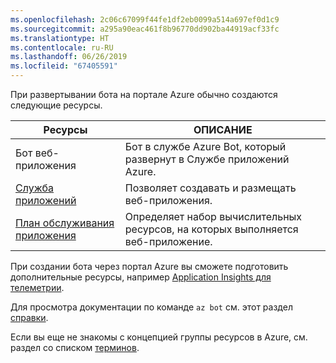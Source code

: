 ```yaml
---
ms.openlocfilehash: 2c06c67099f44fe1df2eb0099a514a697ef0d1c9
ms.sourcegitcommit: a295a90eac461f8b96770dd902ba44919acf33fc
ms.translationtype: HT
ms.contentlocale: ru-RU
ms.lasthandoff: 06/26/2019
ms.locfileid: "67405591"
---
```

При развертывании бота на портале Azure обычно создаются следующие ресурсы.

| Ресурсы      | ОПИСАНИЕ |
|----------------|-------------|
| Бот веб-приложения | Бот в службе Azure Bot, который развернут в Службе приложений Azure.|
| [Служба приложений](https://docs.microsoft.com/azure/app-service/)| Позволяет создавать и размещать веб-приложения.|
| [План обслуживания приложения](https://docs.microsoft.com/azure/app-service/azure-web-sites-web-hosting-plans-in-depth-overview)| Определяет набор вычислительных ресурсов, на которых выполняется веб-приложение.|

При создании бота через портал Azure вы сможете подготовить дополнительные ресурсы, например [Application Insights для телеметрии](~/v4sdk/bot-builder-telemetry.md).

Для просмотра документации по команде `az bot` см. этот раздел [справки](https://docs.microsoft.com/cli/azure/bot?view=azure-cli-latest).

Если вы еще не знакомы с концепцией группы ресурсов в Azure, см. раздел со списком [терминов](https://docs.microsoft.com/azure/azure-resource-manager/resource-group-overview#terminology).